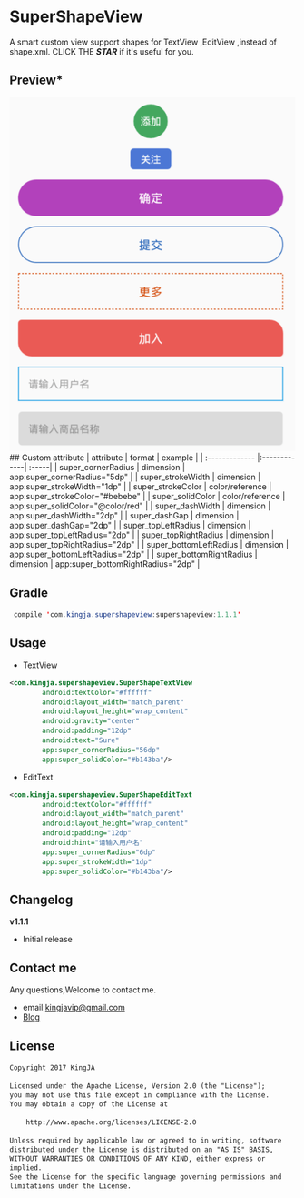 # SuperShapeView
A smart custom view support shapes for TextView ,EditView ,instead of shape.xml. CLICK THE ***STAR***  if it's useful for you.

## Preview*
<div align="center"><img src="super_shape_view.png"/></div>
## Custom attribute
| attribute | format | example  |
| :------------- |:-------------| :-----|
| super_cornerRadius | dimension      | app:super_cornerRadius="5dp" |
| super_strokeWidth | dimension      | app:super_strokeWidth="1dp" |
| super_strokeColor | color/reference       | app:super_strokeColor="#bebebe" |
| super_solidColor | color/reference     | app:super_solidColor="@color/red" |
| super_dashWidth | dimension     | app:super_dashWidth="2dp" |
| super_dashGap | dimension     | app:super_dashGap="2dp" |
| super_topLeftRadius | dimension     | app:super_topLeftRadius="2dp" |
| super_topRightRadius | dimension     | app:super_topRightRadius="2dp" |
| super_bottomLeftRadius | dimension     | app:super_bottomLeftRadius="2dp" |
| super_bottomRightRadius | dimension     | app:super_bottomRightRadius="2dp" |

## Gradle
```java
 compile 'com.kingja.supershapeview:supershapeview:1.1.1'
```

## Usage
* TextView
```xml
<com.kingja.supershapeview.SuperShapeTextView
        android:textColor="#ffffff"
        android:layout_width="match_parent"
        android:layout_height="wrap_content"
        android:gravity="center"
        android:padding="12dp"
        android:text="Sure"
        app:super_cornerRadius="56dp"
        app:super_solidColor="#b143ba"/>
```
* EditText
```xml
<com.kingja.supershapeview.SuperShapeEditText
        android:textColor="#ffffff"
        android:layout_width="match_parent"
        android:layout_height="wrap_content"
        android:padding="12dp"
        android:hint="请输入用户名"
        app:super_cornerRadius="6dp"
        app:super_strokeWidth="1dp"
        app:super_solidColor="#b143ba"/>
```

## Changelog

**v1.1.1**
- Initial release 

## Contact me
Any questions,Welcome to contact me.
* email:kingjavip@gmail.com
* [Blog](http://www.jianshu.com/u/8a1a8ed656e8)

## License

    Copyright 2017 KingJA

    Licensed under the Apache License, Version 2.0 (the "License");
    you may not use this file except in compliance with the License.
    You may obtain a copy of the License at

        http://www.apache.org/licenses/LICENSE-2.0

    Unless required by applicable law or agreed to in writing, software
    distributed under the License is distributed on an "AS IS" BASIS,
    WITHOUT WARRANTIES OR CONDITIONS OF ANY KIND, either express or implied.
    See the License for the specific language governing permissions and
    limitations under the License.
